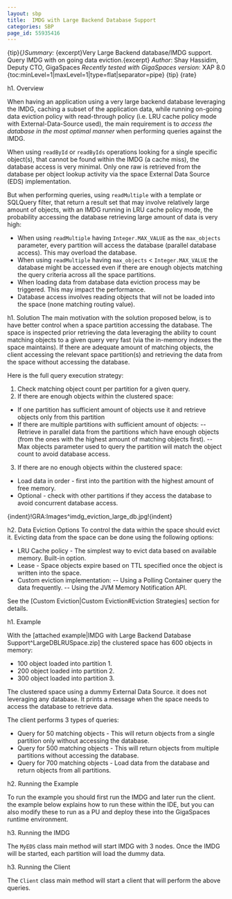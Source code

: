 ```yaml
---
layout: sbp
title:  IMDG with Large Backend Database Support
categories: SBP
page_id: 55935416
---
```


{tip}{*}Summary:* {excerpt}Very Large Backend database/IMDG support. Query IMDG with on going data eviction.{excerpt}
*Author*: Shay Hassidim, Deputy CTO, GigaSpaces
*Recently tested with GigaSpaces version*: XAP 8.0
{toc:minLevel=1|maxLevel=1|type=flat|separator=pipe}
{tip}
{rate}

h1. Overview

When having an application using a very large backend database leveraging the IMDG, caching a subset of the application data, while running on-going data eviction policy with read-through policy (i.e. LRU cache policy mode with External-Data-Source used), the main requirement is to *access the database in the most optimal manner* when performing queries against the IMDG.

When using `readById` or `readByIds` operations looking for a single specific object(s), that cannot be found within the IMDG (a cache miss), the database access is very minimal. Only one raw is retrieved from the database per object lookup activity via the space External Data Source (EDS) implementation.

But when performing queries, using `readMultiple` with a template or SQLQuery filter, that return a result set that may involve relatively large amount of objects, with an IMDG running in LRU cache policy mode, the probability accessing the database retrieving large amount of data is very high:
- When using `readMultiple` having `Integer.MAX_VALUE` as the `max_objects` parameter, every partition will access the database (parallel database access). This may overload the database.
- When using `readMultiple` having `max_objects` < `Integer.MAX_VALUE` the database might be accessed even if there are enough objects matching the query criteria across all the space partitions.
- When loading data from database data eviction process may be triggered. This may impact the performance.
- Database access involves reading objects that will not be loaded into the space (none matching routing value).

h1. Solution
The main motivation with the solution proposed below, is to have better control when a space partition accessing the database. The space is inspected prior retrieving the data leveraging the ability to count matching objects to a given query very fast (via the in-memory indexes the space maintains). If there are adequate amount of matching objects, the client accessing the relevant space partition(s) and retrieving the data from the space without accessing the database.

Here is the full query execution strategy:
1. Check matching object count per partition for a given query.
2. If there are enough objects within the clustered space:
- If one partition has sufficient amount of objects use it and retrieve objects only from this partition
- If there are multiple partitions with sufficient amount of objects:
-- Retrieve in parallel data from the partitions which have enough objects (from the ones with the highest amount of matching objects first).
-- Max objects parameter used to query the partition will match the object count to avoid database access.

3. If there are no enough objects within the clustered space:
- Load data in order - first into the partition with the highest amount of free memory.
- Optional - check with other partitions if they access the database to avoid concurrent database access.

{indent}!GRA:Images^imdg_eviction_large_db.jpg!{indent}

h2. Data Eviction Options
To control the data within the space should evict it. Evicting data from the space can be done using the following options:
- LRU Cache policy - The simplest way to evict data based on available memory. Built-in option.
- Lease - Space objects expire based on TTL specified once the object is written into the space.
- Custom eviction implementation:
-- Using a Polling Container query the data frequently.
-- Using the JVM Memory Notification API.

See the [Custom Eviction|Custom Eviction#Eviction Strategies] section for details.

h1. Example

With the [attached example|IMDG with Large Backend Database Support^LargeDBLRUSpace.zip] the clustered space has 600 objects in memory:
- 100 object loaded into partition 1.
- 200 object loaded into partition 2.
- 300 object loaded into partition 3.

The clustered space using a dummy External Data Source. it does not leveraging any database. It prints a message when the space needs to access the database to retrieve data.

The client performs 3 types of queries:
- Query for 50 matching objects - This will return objects from a single partition only without accessing the database.
- Query for 500 matching objects - This will return objects from multiple partitions without accessing the database.
- Query for 700 matching objects - Load data from the database and return objects from all partitions.

h2. Running the Example

To run the example you should first run the IMDG and later run the client. the example below explains how to run these within the IDE, but you can also modify these to run as a PU and deploy these into the GigaSpaces runtime environment.

h3. Running the IMDG

The `MyEDS` class main method will start IMDG with 3 nodes. Once the IMDG will be started, each partition will load the dummy data.

h3. Running the Client

The `Client` class main method will start a client that will perform the above queries.